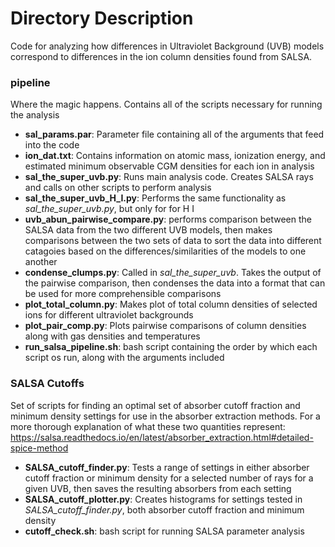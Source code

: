 # Directory Description

Code for analyzing how differences in Ultraviolet Background (UVB) models correspond to differences in the ion column densities found from SALSA.

### pipeline

Where the magic happens. Contains all of the scripts necessary for running the analysis
- **sal_params.par**: Parameter file containing all of the arguments that feed into the code
- **ion_dat.txt**: Contains information on atomic mass, ionization energy, and estimated minimum observable CGM densities for each ion in analysis
- **sal_the_super_uvb.py**: Runs main analysis code. Creates SALSA rays and calls on other scripts to perform analysis
- **sal_the_super_uvb_H_I.py**: Performs the same functionality as *sal_the_super_uvb.py*, but only for for H I
- **uvb_abun_pairwise_compare.py**: performs comparison between the SALSA data from the two different UVB models, then makes comparisons between the two sets of data to sort the data into different catagoies based on the differences/similarities of the models to one another 
- **condense_clumps.py**: Called in *sal_the_super_uvb*. Takes the output of the pairwise comparison, then condenses the data into a format that can be used for more comprehensible comparisons
- **plot_total_column.py**: Makes plot of total column densities of selected ions for different ultraviolet backgrounds
- **plot_pair_comp.py**: Plots pairwise comparisons of column densities along with gas densities and temperatures
- **run_salsa_pipeline.sh**: bash script containing the order by which each script os run, along with the arguments included

### SALSA Cutoffs
Set of scripts for finding an optimal set of absorber cutoff fraction and minimum density settings for use in the absorber extraction methods. For a more thorough explanation of what these two quantities represent: https://salsa.readthedocs.io/en/latest/absorber_extraction.html#detailed-spice-method
- **SALSA_cutoff_finder.py**: Tests a range of settings in either absorber cutoff fraction or minimum density for a selected number of rays for a given UVB, then saves the resulting absorbers from each setting
- **SALSA_cutoff_plotter.py**: Creates histograms for settings tested in *SALSA_cutoff_finder.py*, both absorber cutoff fraction and minimum density
- **cutoff_check.sh**: bash script for running SALSA parameter analysis
